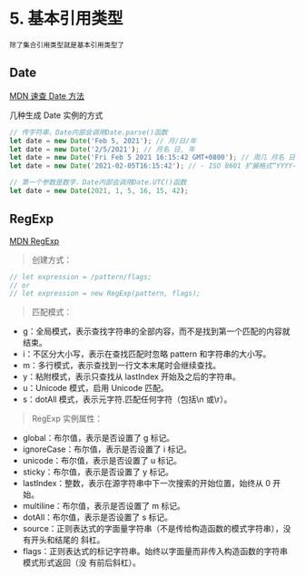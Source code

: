 # 5. 基本引用类型

`除了集合引用类型就是基本引用类型了`

## Date

[MDN 速查 Date 方法](https://developer.mozilla.org/zh-CN/docs/Web/JavaScript/Reference/Global_Objects/Date)

几种生成 Date 实例的方式

```js
// 传字符串，Date内部会调用Date.parse()函数
let date = new Date('Feb 5, 2021'); // 月/日/年
let date = new Date('2/5/2021'); // 月名 日, 年
let date = new Date('Fri Feb 5 2021 16:15:42 GMT+0800'); // 周几 月名 日 年 时:分:秒 时区
let date = new Date('2021-02-05T16:15:42'); // - ISO 8601 扩展格式“YYYY-MM-DDTHH:mm:ss.sssZ”

// 第一个参数是数字，Date内部会调用Date.UTC()函数
let date = new Date(2021, 1, 5, 16, 15, 42);
```

## RegExp

[MDN RegExp](https://developer.mozilla.org/zh-CN/docs/Web/JavaScript/Reference/Global_Objects/RegExp)

> 创建方式：

```js
// let expression = /pattern/flags;
// or
// let expression = new RegExp(pattern, flags);
```

> 匹配模式：

- g：全局模式，表示查找字符串的全部内容，而不是找到第一个匹配的内容就结束。
- i：不区分大小写，表示在查找匹配时忽略 pattern 和字符串的大小写。
- m：多行模式，表示查找到一行文本末尾时会继续查找。
- y：粘附模式，表示只查找从 lastIndex 开始及之后的字符串。
- u：Unicode 模式，启用 Unicode 匹配。
- s：dotAll 模式，表示元字符.匹配任何字符（包括\n 或\r）。

> RegExp 实例属性：

- global：布尔值，表示是否设置了 g 标记。
- ignoreCase：布尔值，表示是否设置了 i 标记。
- unicode：布尔值，表示是否设置了 u 标记。
- sticky：布尔值，表示是否设置了 y 标记。
- lastIndex：整数，表示在源字符串中下一次搜索的开始位置，始终从 0 开始。
- multiline：布尔值，表示是否设置了 m 标记。
- dotAll：布尔值，表示是否设置了 s 标记。
- source：正则表达式的字面量字符串（不是传给构造函数的模式字符串），没有开头和结尾的
  斜杠。
- flags：正则表达式的标记字符串。始终以字面量而非传入构造函数的字符串模式形式返回（没
  有前后斜杠）。
